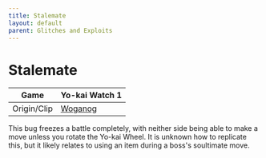 ```yaml
---
title: Stalemate
layout: default
parent: Glitches and Exploits
---
```


# Stalemate

|Game|Yo-kai Watch 1|
|---|-----|
|Origin/Clip|[Woganog](./stalemate.mp4)|

This bug freezes a battle completely, with neither side being able to make a move unless you rotate the Yo-kai Wheel. It is unknown how to replicate this, but it likely relates to using an item during a boss's soultimate move.
